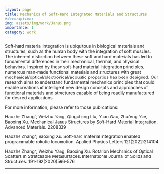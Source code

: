 ```yaml
---
layout: page
title: Mechanics of Soft-Hard Integrated Materials and Structures
#description: 
img: assets/img/work/Janus.png
importance: 1
category: work
---
```


Soft-hard material integration is ubiquitous in biological materials and structures, such as the human body with the integration of soft muscles. The inherent distinction between these soft and hard materials has led to fundamental differences in their mechanical, thermal, and physical behaviors. Inspired by these soft-hard material integration principles, numerous man-made functional materials and structures with great mechanical/optical/electronical/acoustic properties has been designed. Our research aims to understand fundamental mechanics principles that could enable creations of intelligent new design concepts and approaches of functional materials and structures capable of being readily manufactured for desired applications


For more information, please refer to those publications:

Haozhe Zhang^, Weizhu Yang, Qingchang Liu, Yuan Gao, Zhufeng Yue, Baoxing Xu. Mechanical Janus Structures by Soft-Hard Material Integration. Advanced Materials. 2208339

Haozhe Zhang^, Baoxing Xu. Soft-hard material integration enabled programmable robotic locomotion. Applied Physics Letters 121(2022)214104

Haozhe Zhang^, Weizhu Yang, Baoxing Xu. Rotation Mechanics of Optical Scatters in Stretchable Metasurfaces. International Journal of Solids and Structures. 191-192(2020)566-576

---
